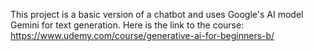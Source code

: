 This project is a basic version of a chatbot and uses Google's AI model Gemini for text generation.
Here is the link to the course:
https://www.udemy.com/course/generative-ai-for-beginners-b/
